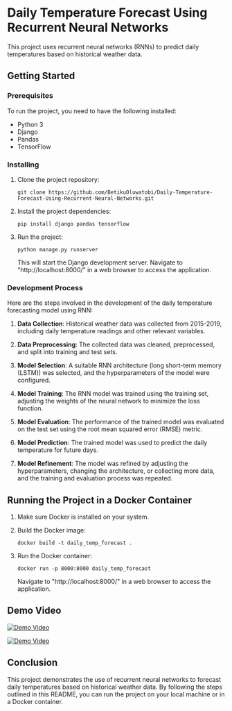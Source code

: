 # Daily Temperature Forecast Using Recurrent Neural Networks

This project uses recurrent neural networks (RNNs) to predict daily temperatures based on historical weather data.

## Getting Started

### Prerequisites

To run the project, you need to have the following installed:

- Python 3
- Django
- Pandas
- TensorFlow

### Installing

1. Clone the project repository:

   ```
   git clone https://github.com/BetikuOluwatobi/Daily-Temperature-Forecast-Using-Recurrent-Neural-Networks.git
   ```

2. Install the project dependencies:

   ```
   pip install django pandas tensorflow
   ```

3. Run the project:

   ```
   python manage.py runserver
   ```

   This will start the Django development server. Navigate to "http://localhost:8000/" in a web browser to access the application.

### Development Process

Here are the steps involved in the development of the daily temperature forecasting model using RNN:

1. **Data Collection**: Historical weather data was collected from 2015-2019, including daily temperature readings and other relevant variables.

2. **Data Preprocessing**: The collected data was cleaned, preprocessed, and split into training and test sets.

3. **Model Selection**: A suitable RNN architecture (long short-term memory (LSTM)) was selected, and the hyperparameters of the model were configured.

4. **Model Training**: The RNN model was trained using the training set, adjusting the weights of the neural network to minimize the loss function.

5. **Model Evaluation**: The performance of the trained model was evaluated on the test set using the root mean squared error (RMSE) metric.

6. **Model Prediction**: The trained model was used to predict the daily temperature for future days.

7. **Model Refinement**: The model was refined by adjusting the hyperparameters, changing the architecture, or collecting more data, and the training and evaluation process was repeated.

## Running the Project in a Docker Container

1. Make sure Docker is installed on your system.

2. Build the Docker image:

   ```
   docker build -t daily_temp_forecast .
   ```

3. Run the Docker container:

   ```
   docker run -p 8000:8000 daily_temp_forecast
   ```

   Navigate to "http://localhost:8000/" in a web browser to access the application.
   
## Demo Video

[![Demo Video](https://img.youtube.com/vi/pbhYdW_PWCI/0.jpg)](https://www.youtube.com/watch?v=pbhYdW_PWCI)

[![Demo Video](https://img.youtube.com/vi/LrIdx3IGUy8/0.jpg)](https://www.youtube.com/watch?v=LrIdx3IGUy8)


## Conclusion

This project demonstrates the use of recurrent neural networks to forecast daily temperatures based on historical weather data. By following the steps outlined in this README, you can run the project on your local machine or in a Docker container.
